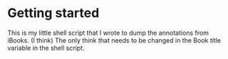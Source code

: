 # Getting started

This is my little shell script that I wrote to dump the annotations from iBooks.  (I think) The only think that needs to be changed in the Book title variable in the shell script. 
